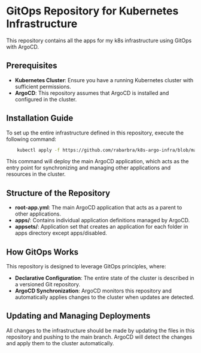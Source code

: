# GitOps Repository for Kubernetes Infrastructure

This repository contains all the apps for my k8s infrastructure using GitOps with ArgoCD.

## Prerequisites

- **Kubernetes Cluster**: Ensure you have a running Kubernetes cluster with sufficient permissions.
- **ArgoCD**: This repository assumes that ArgoCD is installed and configured in the cluster.

## Installation Guide

To set up the entire infrastructure defined in this repository, execute the following command:

```bash
    kubectl apply -f https://github.com/rabarbra/k8s-argo-infra/blob/main/root-app.yml
```

This command will deploy the main ArgoCD application, which acts as the entry point for synchronizing and managing other applications and resources in the cluster.

## Structure of the Repository

- **root-app.yml**: The main ArgoCD application that acts as a parent to other applications.
- **apps/**: Contains individual application definitions managed by ArgoCD.
- **appsets/**: Application set that creates an application for each folder in apps directory except apps/disabled.

## How GitOps Works

This repository is designed to leverage GitOps principles, where:

- **Declarative Configuration**: The entire state of the cluster is described in a versioned Git repository.
- **ArgoCD Synchronization**: ArgoCD monitors this repository and automatically applies changes to the cluster when updates are detected.

## Updating and Managing Deployments

All changes to the infrastructure should be made by updating the files in this repository and pushing to the main branch. ArgoCD will detect the changes and apply them to the cluster automatically.

